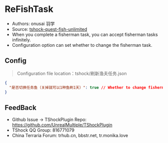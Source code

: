# ReFishTask

- Authors: onusai 羽学
- Source: [tshock-quest-fish-unlimited](https://github.com/onusai/tshock-quest-fish-unlimited)
- When you complete a fisherman task, you can accept fisherman tasks infinitely.
- Configuration option can set whether to change the fisherman task.

## Config
> Configuration file location：tshock/刷新渔夫任务.json
```json
{
  "是否切换任务鱼（关掉就可以1种鱼刷1天）": true // Whether to change fisherman task 
}
```

## FeedBack
- Github Issue -> TShockPlugin Repo: https://github.com/UnrealMultiple/TShockPlugin
- TShock QQ Group: 816771079
- China Terraria Forum: trhub.cn, bbstr.net, tr.monika.love
